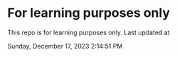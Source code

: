 # For learning purposes only
This repo is for learning purposes only.
Last updated at

Sunday, December 17, 2023 2:14:51 PM

